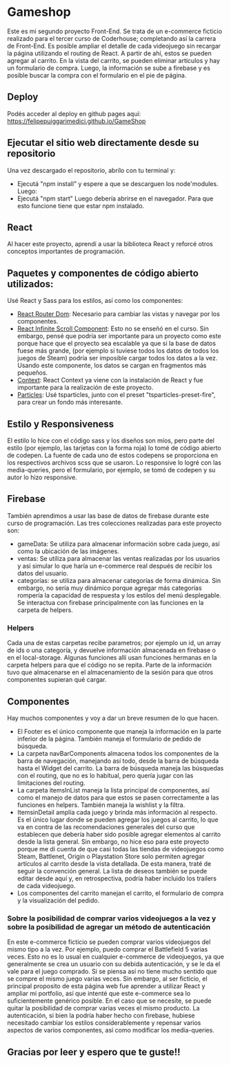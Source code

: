 # Gameshop
Este es mi segundo proyecto Front-End. Se trata de un e-commerce ficticio realizado para el tercer curso de Coderhouse; completando así la carrera de Front-End. Es posible ampliar el detalle de cada videojuego sin recargar la página utilizando el routing de React. A partir de ahí, estos se pueden agregar al carrito. En la vista del carrito, se pueden eliminar artículos y hay un formulario de compra. Luego, la información se sube a firebase y es posible buscar la compra con el formulario en el pie de página.
## Deploy
Podés acceder al deploy en github pages aquí: https://felipepuiggarimedici.github.io/GameShop
## Ejecutar el sitio web directamente desde su repositorio
Una vez descargado el repositorio, abrílo con tu terminal y:
* Ejecutá "npm install" y espere a que se descarguen los node'modules. Luego:
* Ejecutá "npm start"
Luego debería abrirse en el navegador. Para que esto funcione tiene que estar npm instalado.

## React
Al hacer este proyecto, aprendí a usar la biblioteca React y reforcé otros conceptos importantes de programación.

## Paquetes y componentes de código abierto utilizados:
Usé React y Sass para los estilos, así como los componentes:
* [React Router Dom](https://reactrouter.com/): Necesario para cambiar las vistas y navegar por los componentes.
* [React Infinite Scroll Component](https://www.npmjs.com/package/react-infinite-scroll-component): Esto no se enseñó en el curso. Sin embargo, pensé que podría ser importante para un proyecto como este porque hace que el proyecto sea escalable ya que si la base de datos fuese más grande, (por ejemplo si tuviese todos los datos de todos los juegos de Steam) podría ser imposible cargar todos los datos a la vez. Usando este componente, los datos se cargan en fragmentos más pequeños.
* [Context](https://reactjs.org/docs/context.html): React Context ya viene con la instalación de React y fue importante para la realización de este proyecto.
* [Particles](https://www.npmjs.com/package/react-tsparticles): Usé tsparticles, junto con el preset "tsparticles-preset-fire", para crear un fondo más interesante.

## Estilo y Responsiveness
El estilo lo hice con el código sass y los diseños son míos, pero parte del estilo (por ejemplo, las tarjetas con la forma roja) lo tomé de código abierto de codepen. La fuente de cada uno de estos codepens se proporciona en los respectivos archivos scss que se usaron. Lo responsive lo logré con las media-queries, pero el formulario, por ejemplo, se tomó de codepen y su autor lo hizo responsive.

## Firebase
También aprendimos a usar las base de datos de firebase durante este curso de programación. Las tres colecciones realizadas para este proyecto son:
* gameData: Se utiliza para almacenar información sobre cada juego, así como la ubicación de las imágenes.
* ventas: Se utiliza para almacenar las ventas realizadas por los usuarios y así simular lo que haría un e-commerce real después de recibir los datos del usuario.
* categorías: se utiliza para almacenar categorías de forma dinámica. Sin embargo, no sería muy dinámico porque agregar más categorías rompería la capacidad de respuesta y los estilos del menú desplegable. Se interactua con firebase principalmente con las funciones en la carpeta de helpers.
### Helpers
Cada una de estas carpetas recibe parametros; por ejemplo un id, un array de ids o una categoría, y devuelve información almacenada en firebase o en el local-storage. Algunas funciones allí usan funciones hermanas en la carpeta helpers para que el código no se repita. Parte de la información tuvo que almacenarse en el almacenamiento de la sesión para que otros componentes supieran qué cargar.

## Componentes
Hay muchos componentes y voy a dar un breve resumen de lo que hacen.
* El Footer es el único componente que maneja la información en la parte inferior de la página. También maneja el formulario de pedido de búsqueda.
* La carpeta navBarComponents almacena todos los componentes de la barra de navegación, manejando así todo, desde la barra de búsqueda hasta el Widget del carrito. La barra de búsqueda maneja las búsquedas con el routing, que no es lo habitual, pero quería jugar con las limitaciones del routing.
* La carpeta itemsInList maneja la lista principal de componentes, así como el manejo de datos para que estos se pasen correctamente a las funciones en helpers. También maneja la wishlist y la filtra.
* ItemsinDetail amplía cada juego y brinda más información al respecto. Es el único lugar donde se pueden agregar los juegos al carrito, lo que va en contra de las recomendaciones generales del curso que establecen que debería haber sido posible agregar elementos al carrito desde la lista general. Sin embargo, no hice eso para este proyecto porque me di cuenta de que casi todas las tiendas de videojuegos como Steam, Battlenet, Origin o Playstation Store solo permiten agregar artículos al carrito desde la vista detallada. De esta manera, traté de seguir la convención general. La lista de deseos también se puede editar desde aquí y, en retrospectiva, podría haber incluido los trailers de cada videojuego.
* Los componentes del carrito manejan el carrito, el formulario de compra y la visualización del pedido.
### Sobre la posibilidad de comprar varios videojuegos a la vez y sobre la posibilidad de agregar un método de autenticación
En este e-commerce ficticio se pueden comprar varios videojuegos del mismo tipo a la vez. Por ejemplo, puedo comprar el Battlefield 5 varias veces. Esto no es lo usual en cualquier e-commerce de videojuegos, ya que generalmente se crea un usuario con su debida autenticación, y se le da el vale para el juego comprado. Si se piensa así no tiene mucho sentido que se compre el mismo juego varias veces. Sin embargo, al ser ficticio, el principal proposito de esta página web fue aprender a utilizar React y ampliar mi portfolio, así que intenté que este e-commerce sea lo suficientemente genérico posible. En el caso que se necesite, se puede quitar la posibilidad de comprar varias veces el mismo producto. La autenticación, si bien la podría haber hecho con firebase, hubiese necesitado cambiar los estilos considerablemente y repensar varios aspectos de varios componentes, así como modificar los media-queries.

## Gracias por leer y espero que te guste!!